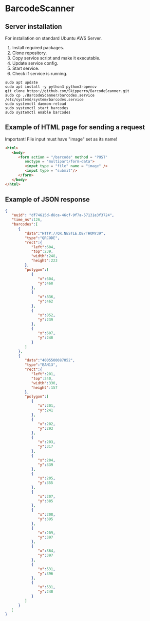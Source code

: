 # BarcodeScanner

## Server installation

For installation on standard Ubuntu AWS Server.

1. Install required packages.
2. Clone repository.
3. Copy service script and make it executable.
4. Update service config.
5. Start service.
6. Check if service is running.

```
sudo apt update
sudo apt install -y python3 python3-opencv
git clone https://github.com/Skipperro/BarcodeScanner.git
sudo cp ./BarcodeScanner/barcodes.service /etc/systemd/system/barcodes.service
sudo systemctl daemon-reload
sudo systemctl start barcodes
sudo systemctl enable barcodes
```

## Example of HTML page for sending a request

Important! File input must have "image" set as its name!
```html
<html>
   <body>
      <form action = "/barcode" method = "POST"
         enctype = "multipart/form-data">
         <input type = "file" name = "image" />
         <input type = "submit"/>
      </form>   
   </body>
</html>
```

## Example of JSON response
```json
{
   "uuid": "df74615d-d8ca-46cf-9f7a-57131e3f3724",
   "time_ms":126,
   "barcodes":[
      {
         "data":"HTTP://QR.NESTLE.DE/THOMY39",
         "type":"QRCODE",
         "rect":{
            "left":604,
            "top":239,
            "width":248,
            "height":223
         },
         "polygon":[
            {
               "x":604,
               "y":460
            },
            {
               "x":836,
               "y":462
            },
            {
               "x":852,
               "y":239
            },
            {
               "x":607,
               "y":240
            }
         ]
      },
      {
         "data":"4005500087052",
         "type":"EAN13",
         "rect":{
            "left":201,
            "top":240,
            "width":330,
            "height":157
         },
         "polygon":[
            {
               "x":201,
               "y":241
            },
            {
               "x":202,
               "y":293
            },
            {
               "x":203,
               "y":317
            },
            {
               "x":204,
               "y":339
            },
            {
               "x":205,
               "y":355
            },
            {
               "x":207,
               "y":385
            },
            {
               "x":208,
               "y":395
            },
            {
               "x":209,
               "y":397
            },
            {
               "x":364,
               "y":397
            },
            {
               "x":531,
               "y":396
            },
            {
               "x":531,
               "y":240
            }
         ]
      }
   ]
}
```
